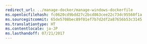 ```yaml
---
redirect_url: ../manage-docker/manage-windows-dockerfile
ms.openlocfilehash: fc0620cd9bdd27c2bcd863cee22c73dc95560f1a
ms.sourcegitcommit: 65de5708bec89f01ef7b7d2df2a87656b53c3145
ms.translationtype: HT
ms.contentlocale: ja-JP
ms.lasthandoff: 07/21/2017
---
```

